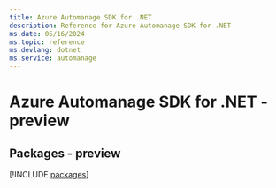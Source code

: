 ```yaml
---
title: Azure Automanage SDK for .NET
description: Reference for Azure Automanage SDK for .NET
ms.date: 05/16/2024
ms.topic: reference
ms.devlang: dotnet
ms.service: automanage
---
```

# Azure Automanage SDK for .NET - preview
## Packages - preview
[!INCLUDE [packages](automanage-index.md)]